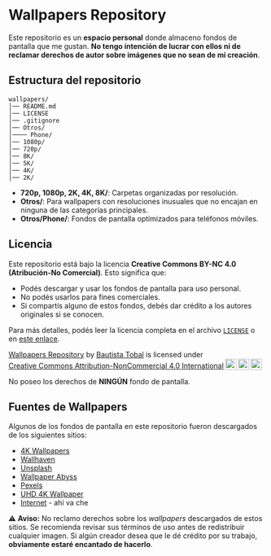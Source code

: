 # Wallpapers Repository

Este repositorio es un **espacio personal** donde almaceno fondos de pantalla que me gustan. **No tengo intención de lucrar con ellos ni de reclamar derechos de autor sobre imágenes que no sean de mi creación**.

## Estructura del repositorio

```
wallpapers/
│── README.md
│── LICENSE
│── .gitignore
│── Otros/
│──── Phone/ 
│── 1080p/
│── 720p/
│── 8K/
│── 5K/
│── 4K/
│── 2K/
```

- **720p, 1080p, 2K, 4K, 8K/**: Carpetas organizadas por resolución.
- **Otros/**: Para wallpapers con resoluciones inusuales que no encajan en ninguna de las categorías principales.
- **Otros/Phone/**: Fondos de pantalla optimizados para teléfonos móviles.

## Licencia

Este repositorio está bajo la licencia **Creative Commons BY-NC 4.0 (Atribución-No Comercial)**. Esto significa que:
- Podés descargar y usar los fondos de pantalla para uso personal.
- No podés usarlos para fines comerciales.
- Si compartís alguno de estos fondos, debés dar crédito a los autores originales si se conocen.

Para más detalles, podés leer la licencia completa en el archivo [`LICENSE`](LICENSE) o en [este enlace](https://creativecommons.org/licenses/by-nc/4.0/).


<p xmlns:cc="http://creativecommons.org/ns#" xmlns:dct="http://purl.org/dc/terms/"><a property="dct:title" rel="cc:attributionURL" href="https://github.com/bautitobal/wallpapers">Wallpapers Repository</a> by <a rel="cc:attributionURL dct:creator" property="cc:attributionName" href="https://github.com/bautitobal">Bautista Tobal</a> is licensed under <a href="https://creativecommons.org/licenses/by-nc/4.0/?ref=chooser-v1" target="_blank" rel="license noopener noreferrer" style="display:inline-block;">Creative Commons Attribution-NonCommercial 4.0 International<img style="height:22px!important;margin-left:3px;vertical-align:text-bottom;" src="https://mirrors.creativecommons.org/presskit/icons/cc.svg?ref=chooser-v1" alt=""><img style="height:22px!important;margin-left:3px;vertical-align:text-bottom;" src="https://mirrors.creativecommons.org/presskit/icons/by.svg?ref=chooser-v1" alt=""><img style="height:22px!important;margin-left:3px;vertical-align:text-bottom;" src="https://mirrors.creativecommons.org/presskit/icons/nc.svg?ref=chooser-v1" alt=""></a></p>

No poseo los derechos de **NINGÚN** fondo de pantalla.

## Fuentes de Wallpapers

Algunos de los fondos de pantalla en este repositorio fueron descargados de los siguientes sitios:
- [4K Wallpapers](https://4kwallpapers.com/)
- [Wallhaven](https://wallhaven.cc/)
- [Unsplash](https://unsplash.com/)
- [Wallpaper Abyss](https://wall.alphacoders.com/)
- [Pexels](https://www.pexels.com/)
- [UHD 4K Wallpaper](https://uhdpaper.com/)
- [Internet](https://es.wikipedia.org/wiki/Internet) - ahí va che

⚠️ **Aviso:** No reclamo derechos sobre los *wallpapers* descargados de estos sitios. Se recomienda revisar sus términos de uso antes de redistribuir cualquier imagen.
Si algún creador desea que le dé crédito por su trabajo, **obviamente estaré encantado de hacerlo**.